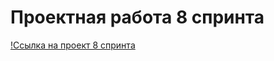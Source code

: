 # Проектная работа 8 спринта

[!Ссылка на проект 8 спринта](https://github.com/bogatovad/ugc_sprint_1)
